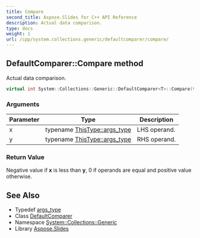 ```yaml
---
title: Compare
second_title: Aspose.Slides for C++ API Reference
description: Actual data comparison.
type: docs
weight: 1
url: /cpp/system.collections.generic/defaultcomparer/compare/
---
```

## DefaultComparer::Compare method


Actual data comparison.

```cpp
virtual int System::Collections::Generic::DefaultComparer<T>::Compare(typename ThisType::args_type x, typename ThisType::args_type y) const override
```


### Arguments

| Parameter | Type | Description |
| --- | --- | --- |
| x | typename [ThisType::args_type](../../icomparer/args_type/) | LHS operand. |
| y | typename [ThisType::args_type](../../icomparer/args_type/) | RHS operand. |

### Return Value

Negative value if **x** is less than **y**, 0 if operands are equal and positive value otherwise.

## See Also

* Typedef [args_type](../../icomparer/args_type/)
* Class [DefaultComparer](../)
* Namespace [System::Collections::Generic](../../)
* Library [Aspose.Slides](../../../)
